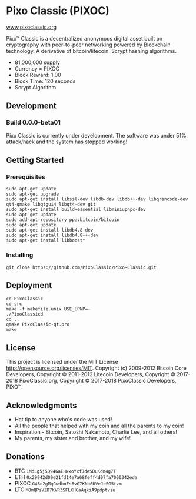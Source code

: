 # Pixo Classic (PIXOC)
www.pixoclassic.org

Pixo™ Classic is a decentralized anonymous digital asset built on cryptography with peer-to-peer networking powered by Blockchain technology.  A derivative of bitcoin/litecoin.  Scrypt hashing algorithms.
- 81,000,000 supply
- Currency = PIXOC
- Block Reward: 1.00
- Block Time: 120 seconds
- Scrypt Algorithm

## Development
### Build 0.0.0-beta01
Pixo Classic is currently under development.  The software was under 51% attack/hack and the system has stopped working!

## Getting Started 

### Prerequisites

```
sudo apt-get update
sudo apt-get upgrade
sudo apt-get install libssl-dev libdb-dev libdb++-dev libqrencode-dev qt4-qmake libqtgui4 libqt4-dev git
sudo apt-get install build-essential libminiupnpc-dev 
sudo apt-get update
sudo add-apt-repository ppa:bitcoin/bitcoin
sudo apt-get update
sudo apt-get install libdb4.8-dev
sudo apt-get install libdb4.8++-dev
sudo apt-get install libboost*
```

### Installing
```
git clone https://github.com/PixoClassic/Pixo-Classic.git
```
## Deployment

```
cd PixoClassic
cd src
make -f makefile.unix USE_UPNP=-
./PixoClassicd
cd ..
qmake PixoClassic-qt.pro
make
```

## License

This project is licensed under the MIT License http://opensource.org/licenses/MIT.  Copyright (c) 2009-2012 Bitcoin Core Developers, Copyright © 2011-2012 Litecoin Developers, Copyright © 2017-2018 PixoClassic.org, Copyright © 2017-2018 PixoClassic Developers, PIXO™.
## Acknowledgments

* Hat tip to anyone who's code was used!
* All the people that helped with my coin and all the parents to my coin!
* Inspiration - Bitcoin, Satoshi Nakamoto, Charlie Lee, and all others!
* My parents, my sister and brother, and my wife!

## Donations

* BTC ```1MdLg5jSQ94GaEHNxoYxfJdeSDuKdn4g7T```
* ETH ```0x29942d09e21fd14e7a68feff4d07fa7000342eda```
* PIXOC ```G46d2gMqGwdhnFs6vG7KNp6UVeJeSG5tzm```
* LTC ```M8mQPsVZD7KVR3SFLXHGaAqkiA9pdptvsu```

